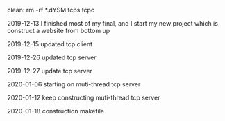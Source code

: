 clean:
rm -rf *.dYSM tcps tcpc

2019-12-13
I finished most of my final, and I start my new project which is construct a website from bottom up

2019-12-15
updated tcp client

2019-12-26
updated tcp server

2019-12-27
update tcp server

2020-01-06
starting on muti-thread tcp server

2020-01-12
keep constructing muti-thread tcp server

2020-01-18
construction makefile 
